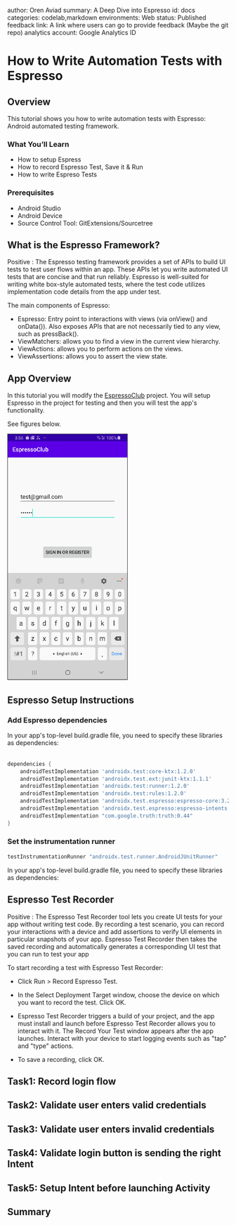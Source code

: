 author: Oren Aviad
summary: A Deep Dive into Espresso
id: docs
categories: codelab,markdown
environments: Web
status: Published
feedback link: A link where users can go to provide feedback (Maybe the git repo)
analytics account: Google Analytics ID

# How to Write Automation Tests with Espresso

## Overview

This tutorial shows you how to write automation tests with Espresso: Android automated testing framework.

### What You’ll Learn 
- How to setup Espress
- How to record Espresso Test, Save it & Run
- How to write Espreso Tests

### Prerequisites 
* Android Studio
* Android Device
* Source Control Tool: GitExtensions/Sourcetree

## What is the Espresso Framework?

Positive
: The Espresso testing framework provides a set of APIs to build UI tests to test user flows within an app. These APIs let you write automated UI tests that are concise and that run reliably. Espresso is well-suited for writing white box-style automated tests, where the test code utilizes implementation code details from the app under test.

The main components of Espresso:
* Espresso: Entry point to interactions with views (via onView() and onData()). Also exposes APIs that are not necessarily tied to any view, such as pressBack().
* ViewMatchers:  allows you to find a view in the current view hierarchy.
* ViewActions: allows you to perform actions on the views.
* ViewAssertions: allows you to assert the view state.

## App Overview

In this tutorial you will modify the [EspressoClub](https://github.com/oaviad/espressoClub) project. You will setup Espresso in the project for testing and then you will test the app's functionality.

See figures below.

![tomtom_portal](assets/login_activity.png)

## Espresso Setup Instructions

### Add Espresso dependencies

In your app's top-level build.gradle file, you need to specify these libraries as dependencies:

``` gradle

dependencies {
    androidTestImplementation 'androidx.test:core-ktx:1.2.0'
    androidTestImplementation 'androidx.test.ext:junit-ktx:1.1.1'
    androidTestImplementation 'androidx.test:runner:1.2.0'
    androidTestImplementation 'androidx.test:rules:1.2.0'
    androidTestImplementation 'androidx.test.espresso:espresso-core:3.2.0'
    androidTestImplementation 'androidx.test.espresso:espresso-intents:3.2.0'
    androidTestImplementation "com.google.truth:truth:0.44"
}
```

### Set the instrumentation runner

``` gradle
testInstrumentationRunner "androidx.test.runner.AndroidJUnitRunner"
```

In your app's top-level build.gradle file, you need to specify these libraries as dependencies:

## Espresso Test Recorder

Positive
: The Espresso Test Recorder tool lets you create UI tests for your app without writing test code. By recording a test scenario, you can record your interactions with a device and add assertions to verify UI elements in particular snapshots of your app. Espresso Test Recorder then takes the saved recording and automatically generates a corresponding UI test that you 
can run to test your app

To start recording a test with Espresso Test Recorder:

* Click Run > Record Espresso Test.

* In the Select Deployment Target window, choose the device on which you want to record the test. Click OK.

* Espresso Test Recorder triggers a build of your project, and the app must install and launch before Espresso Test Recorder allows you to interact with it. The Record Your Test window appears after the app launches. Interact with your device to start logging events such as "tap" and "type" actions.

* To save a recording, click OK.

## Task1: Record login flow

## Task2: Validate user enters valid credentials

## Task3: Validate user enters invalid credentials

## Task4: Validate login button is sending the right Intent

## Task5: Setup Intent before launching Activity

## Summary


